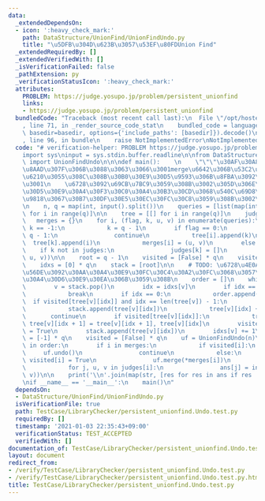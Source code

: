 ```yaml
---
data:
  _extendedDependsOn:
  - icon: ':heavy_check_mark:'
    path: DataStructure/UnionFind/UnionFindUndo.py
    title: "\u5DFB\u304D\u623B\u3057\u53EF\u80FDUnion Find"
  _extendedRequiredBy: []
  _extendedVerifiedWith: []
  _isVerificationFailed: false
  _pathExtension: py
  _verificationStatusIcon: ':heavy_check_mark:'
  attributes:
    PROBLEM: https://judge.yosupo.jp/problem/persistent_unionfind
    links:
    - https://judge.yosupo.jp/problem/persistent_unionfind
  bundledCode: "Traceback (most recent call last):\n  File \"/opt/hostedtoolcache/Python/3.9.7/x64/lib/python3.9/site-packages/onlinejudge_verify/documentation/build.py\"\
    , line 71, in _render_source_code_stat\n    bundled_code = language.bundle(stat.path,\
    \ basedir=basedir, options={'include_paths': [basedir]}).decode()\n  File \"/opt/hostedtoolcache/Python/3.9.7/x64/lib/python3.9/site-packages/onlinejudge_verify/languages/python.py\"\
    , line 96, in bundle\n    raise NotImplementedError\nNotImplementedError\n"
  code: "# verification-helper: PROBLEM https://judge.yosupo.jp/problem/persistent_unionfind\n\
    import sys\ninput = sys.stdin.buffer.readline\n\nfrom DataStructure.UnionFind.UnionFindUndo\
    \ import UnionFindUndo\n\n\ndef main():    \n    \"\"\"\u30AF\u30A8\u30EA\u5148\
    \u8AAD\u307F\u306B\u3088\u3063\u3066\u3001merge\u6642\u306B\u53C2\u7167/\u751F\
    \u6210\u3055\u308C\u308B\u30B0\u30E9\u30D5\u9593\u306B\u8FBA\u3092\u8CBC\u308A\
    \u3001\n    \u6728\u3092\u69CB\u7BC9\u3059\u308B\u3002\u305D\u306E\u5F8C\u30AA\
    \u30D5\u30E9\u30A4\u30F3\u30C0\u30A4\u30B3\u30CD\u3068\u540C\u69D8\u306E\u8981\
    \u9818\u3067\u30B7\u30DF\u30E5\u30EC\u30FC\u30C8\u3059\u308B\u3002\n    \"\"\"\
    \n    n, q = map(int, input().split())\n    queries = [list(map(int, input().split()))\
    \ for i in range(q)]\n\n    tree = [[] for i in range(q)]\n    judges = {}\n \
    \   merges = {}\n    for i, (flag, k, u, v) in enumerate(queries):\n        if\
    \ k == -1:\n            k = q - 1\n        if flag == 0:\n            if i ==\
    \ q - 1:\n                continue\n            tree[i].append(k)\n          \
    \  tree[k].append(i)\n            merges[i] = (u, v)\n        else:\n        \
    \    if k not in judges:\n                judges[k] = []\n            judges[k].append((i,\
    \ u, v))\n\n    root = q - 1\n    visited = [False] * q\n    visited[root] = True\n\
    \    idxs = [0] * q\n    stack = [root]\n\n    # TODO: \u6728\u4E0A\u306E\u5DE1\
    \u56DE\u3092\u30AA\u30A4\u30E9\u30FC\u30C4\u30A2\u30FC\u3068\u3057\u3066\u30E9\
    \u30A4\u30D6\u30E9\u30EA\u306B\u3059\u308B\n    order = []\n    while True:\n\
    \        v = stack.pop()\n        idx = idxs[v]\n        if idx == len(tree[v]):\n\
    \            break\n        if idx == 0:\n            order.append(v)\n      \
    \  if visited[tree[v][idx]] and idx == len(tree[v]) - 1:\n            order.append(v)\n\
    \            stack.append(tree[v][idx])\n            tree[v][idx] += 1\n     \
    \       continue\n        if visited[tree[v][idx]]:\n            tree[v][idx],\
    \ tree[v][idx + 1] = tree[v][idx + 1], tree[v][idx]\n        visited[tree[v][idx]]\
    \ = True\n        stack.append(tree[v][idx])\n        idxs[v] += 1\n\n    ans\
    \ = [-1] * q\n    visited = [False] * q\n    uf = UnionFindUndo(n)\n    for i\
    \ in order:\n        if i in merges:\n            if visited[i]:\n           \
    \     uf.undo()\n                continue\n            else:\n               \
    \ visited[i] = True\n                uf.merge(*merges[i])\n        if i in judges:\n\
    \            for j, u, v in judges[i]:\n                ans[j] = int(uf.same(u,\
    \ v))\n\n    print('\\n'.join(map(str, [res for res in ans if res != -1])))\n\n\
    \nif __name__ == '__main__':\n    main()\n"
  dependsOn:
  - DataStructure/UnionFind/UnionFindUndo.py
  isVerificationFile: true
  path: TestCase/LibraryChecker/persistent_unionfind.Undo.test.py
  requiredBy: []
  timestamp: '2021-01-03 22:35:43+09:00'
  verificationStatus: TEST_ACCEPTED
  verifiedWith: []
documentation_of: TestCase/LibraryChecker/persistent_unionfind.Undo.test.py
layout: document
redirect_from:
- /verify/TestCase/LibraryChecker/persistent_unionfind.Undo.test.py
- /verify/TestCase/LibraryChecker/persistent_unionfind.Undo.test.py.html
title: TestCase/LibraryChecker/persistent_unionfind.Undo.test.py
---
```

